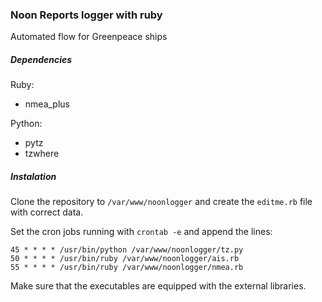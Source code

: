 ### Noon Reports logger with ruby

Automated flow for Greenpeace ships

##### Dependencies

Ruby:
- nmea\_plus 

Python:
- pytz
- tzwhere

##### Instalation

Clone the repository to `/var/www/noonlogger` and create the `editme.rb` file
with correct data.

Set the cron jobs running with `crontab -e` and append the lines:

```
45 * * * * /usr/bin/python /var/www/noonlogger/tz.py
50 * * * * /usr/bin/ruby /var/www/noonlogger/ais.rb
55 * * * * /usr/bin/ruby /var/www/noonlogger/nmea.rb
```

Make sure that the executables are equipped with the external libraries.


